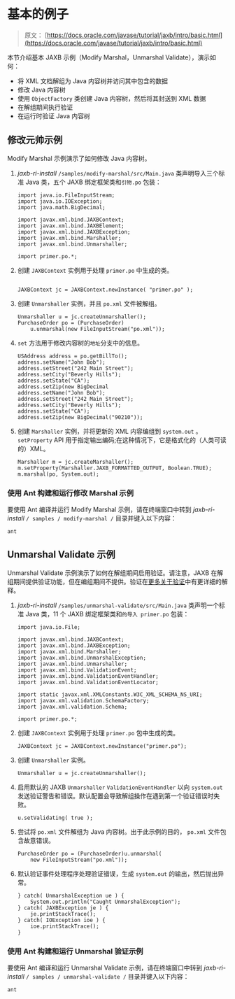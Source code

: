 # 基本的例子

> 原文： [https://docs.oracle.com/javase/tutorial/jaxb/intro/basic.html](https://docs.oracle.com/javase/tutorial/jaxb/intro/basic.html)

本节介绍基本 JAXB 示例（Modify Marshal，Unmarshal Validate），演示如何：

*   将 XML 文档解组为 Java 内容树并访问其中包含的数据
*   修改 Java 内容树
*   使用 `ObjectFactory` 类创建 Java 内容树，然后将其封送到 XML 数据
*   在解组期间执行验证
*   在运行时验证 Java 内容树

## 修改元帅示例

Modify Marshal 示例演示了如何修改 Java 内容树。

1.  _jaxb-ri-install_ `/samples/modify-marshal/src/Main.java` 类声明导入三个标准 Java 类，五个 JAXB 绑定框架类和`引物.po` 包装：

    ```
    import java.io.FileInputStream;
    import java.io.IOException;
    import java.math.BigDecimal;

    import javax.xml.bind.JAXBContext;
    import javax.xml.bind.JAXBElement;
    import javax.xml.bind.JAXBException;
    import javax.xml.bind.Marshaller;
    import javax.xml.bind.Unmarshaller;

    import primer.po.*;

    ```

2.  创建 `JAXBContext` 实例用于处理 `primer.po` 中生成的类。

    ```

    JAXBContext jc = JAXBContext.newInstance( "primer.po" );

    ```

3.  创建 `Unmarshaller` 实例，并且 `po.xml` 文件被解组。

    ```
    Unmarshaller u = jc.createUnmarshaller();
    PurchaseOrder po = (PurchaseOrder)
        u.unmarshal(new FileInputStream("po.xml"));

    ```

4.  `set` 方法用于修改内容树的`地址`分支中的信息。

    ```
    USAddress address = po.getBillTo();
    address.setName("John Bob");
    address.setStreet("242 Main Street");
    address.setCity("Beverly Hills");
    address.setState("CA");
    address.setZip(new BigDecimal
    address.setName("John Bob");
    address.setStreet("242 Main Street");
    address.setCity("Beverly Hills");
    address.setState("CA");
    address.setZip(new BigDecimal("90210"));

    ```

5.  创建 `Marshaller` 实例，并将更新的 XML 内容编组到 `system.out` 。 `setProperty` API 用于指定输出编码;在这种情况下，它是格式化的（人类可读的）XML。

    ```
    Marshaller m = jc.createMarshaller();
    m.setProperty(Marshaller.JAXB_FORMATTED_OUTPUT, Boolean.TRUE);
    m.marshal(po, System.out);

    ```

### 使用 Ant 构建和运行修改 Marshal 示例

要使用 Ant 编译并运行 Modify Marshal 示例，请在终端窗口中转到 _jaxb-ri-install_ `/ samples / modify-marshal /` 目录并键入以下内容：

```
ant

```

## Unmarshal Validate 示例

Unmarshal Validate 示例演示了如何在解组期间启用验证。请注意，JAXB 在解组期间提供验证功能，但在编组期间不提供。验证在[更多关于验证](arch.html#bnazn)中有更详细的解释。

1.  _jaxb-ri-install_ `/samples/unmarshal-validate/src/Main.java` 类声明一个标准 Java 类，11 个 JAXB 绑定框架类和`的导入 primer.po` 包装：

    ```
    import java.io.File;

    import javax.xml.bind.JAXBContext;
    import javax.xml.bind.JAXBException;
    import javax.xml.bind.Marshaller;
    import javax.xml.bind.UnmarshalException;
    import javax.xml.bind.Unmarshaller;
    import javax.xml.bind.ValidationEvent;
    import javax.xml.bind.ValidationEventHandler;
    import javax.xml.bind.ValidationEventLocator;

    import static javax.xml.XMLConstants.W3C_XML_SCHEMA_NS_URI;
    import javax.xml.validation.SchemaFactory;
    import javax.xml.validation.Schema;

    import primer.po.*;

    ```

2.  创建 `JAXBContext` 实例用于处理 `primer.po` 包中生成的类。

    ```
    JAXBContext jc = JAXBContext.newInstance("primer.po");

    ```

3.  创建 `Unmarshaller` 实例。

    ```
    Unmarshaller u = jc.createUnmarshaller();

    ```

4.  启用默认的 JAXB `Unmarshaller` `ValidationEventHandler` 以向 `system.out` 发送验证警告和错误。默认配置会导致解组操作在遇到第一个验证错误时失败。

    ```
    u.setValidating( true );

    ```

5.  尝试将 `po.xml` 文件解组为 Java 内容树。出于此示例的目的， `po.xml` 文件包含故意错误。

    ```
    PurchaseOrder po = (PurchaseOrder)u.unmarshal(
        new FileInputStream("po.xml"));

    ```

6.  默认验证事件处理程序处理验证错误，生成 `system.out` 的输出，然后抛出异常。

    ```
    } catch( UnmarshalException ue ) {
        System.out.println("Caught UnmarshalException");
    } catch( JAXBException je ) { 
        je.printStackTrace();
    } catch( IOException ioe ) {
        ioe.printStackTrace();
    }

    ```

### 使用 Ant 构建和运行 Unmarshal 验证示例

要使用 Ant 编译和运行 Unmarshal Validate 示例，请在终端窗口中转到 _jaxb-ri-install_ `/ samples / unmarshal-validate /` 目录并键入以下内容：

```
ant 

```
